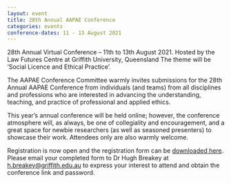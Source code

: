 ```yaml
---
layout: event
title: 28th Annual AAPAE Conference
categories: events
conference-dates: 11 - 13 August 2021
---
```


28th Annual Virtual Conference – 11th to 13th August 2021. Hosted by the Law Futures Centre at Griffith University, Queensland
The theme will be ‘Social Licence and Ethical Practice’.

The AAPAE Conference Committee warmly invites submissions for the 28th Annual AAPAE Conference from individuals (and teams) from all disciplines and professions who are interested in advancing the understanding, teaching, and practice of professional and applied ethics. 

This year’s annual conference will be held online; however, the conference atmosphere will, as always, be one of collegiality and encouragement, and a great space for newbie researchers (as well as seasoned presenters) to showcase their work.  Attendees only are also warmly welcome.

Registration is now open and the registration form can be [downloaded here](/documents/2021-AAPAE-Conference-Registration.docx). Please email your completed form to Dr Hugh Breakey at [h.breakey@griffith.edu.au](mailto:h.breakey@griffith.edu.au) to express your interest to attend and obtain the conference link and password.   
